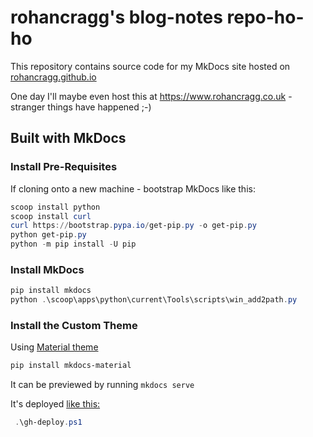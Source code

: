 # rohancragg's blog-notes repo-ho-ho

This repository contains source code for my MkDocs site hosted on [rohancragg.github.io](http://rohancragg.github.io)

One day I'll maybe even host this at <https://www.rohancragg.co.uk> - stranger things have happened ;-)

## Built with MkDocs

### Install Pre-Requisites
If cloning onto a new machine - bootstrap MkDocs like this:

```powershell
scoop install python
scoop install curl
curl https://bootstrap.pypa.io/get-pip.py -o get-pip.py
python get-pip.py
python -m pip install -U pip
```
### Install MkDocs
```powershell
pip install mkdocs
python .\scoop\apps\python\current\Tools\scripts\win_add2path.py
```
### Install the Custom Theme
Using [Material theme](https://squidfunk.github.io/mkdocs-material/)
```powershell
pip install mkdocs-material
```

It can be previewed by running `mkdocs serve`

It's deployed [like this:](https://www.mkdocs.org/user-guide/deploying-your-docs/#organization-and-user-pages)
```powershell
 .\gh-deploy.ps1
```
